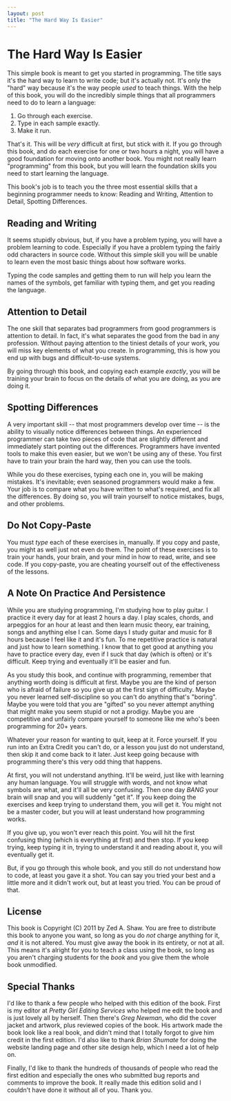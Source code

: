 ```yaml
---
layout: post
title: "The Hard Way Is Easier"
---
```

# The Hard Way Is Easier
This simple book is meant to get you started in programming. The title says it's the hard way to learn to write code; but it's actually not. It's only the "hard" way because it's the way people *used* to teach things. With the help of this book, you will do the incredibly simple things that all programmers need to do to learn a language:

1. Go through each exercise.
2. Type in each sample exactly.
3. Make it run.

That's it. This will be *very* difficult at first, but stick with it. If you go through this book, and do each exercise for one or two hours a night, you will have a good foundation for moving onto another book. You might not really learn "programming" from this book, but you will learn the foundation skills you need to start learning the language.

This book's job is to teach you the three most essential skills that a beginning programmer needs to know: Reading and Writing, Attention to Detail, Spotting Differences.

## Reading and Writing
It seems stupidly obvious, but, if you have a problem typing, you will have a problem learning to code. Especially if you have a problem typing the fairly odd characters in source code. Without this simple skill you will be unable to learn even the most basic things about how software works.

Typing the code samples and getting them to run will help you learn the names of the symbols, get familiar with typing them, and get you reading the language.

## Attention to Detail
The one skill that separates bad programmers from good programmers is attention to detail. In fact, it's what separates the good from the bad in any profession. Without paying attention to the tiniest details of your work, you will miss key elements of what you create. In programming, this is how you end up with bugs and difficult-to-use systems.

By going through this book, and copying each example *exactly*, you will be training your brain to focus on the details of what you are doing, as you are doing it.

## Spotting Differences
A very important skill -- that most programmers develop over time -- is the ability to visually notice differences between things. An experienced programmer can take two pieces of code that are slightly different and immediately start pointing out the differences. Programmers have invented tools to make this even easier, but we won't be using any of these. You first have to train your brain the hard way, then you can use the tools.

While you do these exercises, typing each one in, you will be making mistakes. It's inevitable; even seasoned programmers would make a few. Your job is to compare what you have written to what's required, and fix all the differences. By doing so, you will train yourself to notice mistakes, bugs, and other problems.

## Do Not Copy-Paste
You must *type* each of these exercises in, manually. If you copy and paste, you might as well just not even do them. The point of these exercises is to train your hands, your brain, and your mind in how to read, write, and see code. If you copy-paste, you are cheating yourself out of the effectiveness of the lessons.

## A Note On Practice And Persistence
While you are studying programming, I'm studying how to play guitar. I practice it every day for at least 2 hours a day. I play scales, chords, and arpeggios for an hour at least and then learn music theory, ear training, songs and anything else I can. Some days I study guitar and music for 8 hours because I feel like it and it's fun. To me repetitive practice is natural and just how to learn something. I know that to get good at anything you have to practice every day, even if I suck that day (which is often) or it's difficult. Keep trying and eventually it'll be easier and fun.

As you study this book, and continue with programming, remember that anything worth doing is difficult at first. Maybe you are the kind of person who is afraid of failure so you give up at the first sign of difficulty. Maybe you never learned self-discipline so you can't do anything that's "boring". Maybe you were told that you are "gifted" so you never attempt anything that might make you seem stupid or not a prodigy. Maybe you are competitive and unfairly compare yourself to someone like me who's been programming for 20+ years.

Whatever your reason for wanting to quit, keep at it. Force yourself. If you run into an Extra Credit you can't do, or a lesson you just do not understand, then skip it and come back to it later. Just keep going because with programming there's this very odd thing that happens.

At first, you will not understand anything. It'll be weird, just like with learning any human language. You will struggle with words, and not know what symbols are what, and it'll all be very confusing. Then one day *BANG* your brain will snap and you will suddenly "get it". If you keep doing the exercises and keep trying to understand them, you will get it. You might not be a master coder, but you will at least understand how programming works.

If you give up, you won't ever reach this point. You will hit the first confusing thing (which is everything at first) and then stop. If you keep trying, keep typing it in, trying to understand it and reading about it, you will eventually get it.

But, if you go through this whole book, and you still do not understand how to code, at least you gave it a shot. You can say you tried your best and a little more and it didn't work out, but at least you tried. You can be proud of that.

## License
This book is Copyright (C) 2011 by Zed A. Shaw. You are free to distribute this book to anyone you want, so long as you do *not* charge anything for it, *and* it is not altered. You must give away the book in its entirety, or not at all. This means it's alright for you to teach a class using the book, so long as you aren't charging students for the *book* and you give them the whole book unmodified.

## Special Thanks
I'd like to thank a few people who helped with this edition of the book. First is my editor at *Pretty Girl Editing Services* who helped me edit the book and is just lovely all by herself. Then there's *Greg Newman*, who did the cover jacket and artwork, plus reviewed copies of the book. His artwork made the book look like a real book, and didn't mind that I totally forgot to give him credit in the first edition. I'd also like to thank *Brian Shumate* for doing the website landing page and other site design help, which I need a lot of help on.

Finally, I'd like to thank the hundreds of thousands of people who read the first edition and especially the ones who submitted bug reports and comments to improve the book. It really made this edition solid and I couldn't have done it without all of you. Thank you.
